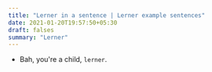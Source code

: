 ```yaml
---
title: "Lerner in a sentence | Lerner example sentences"
date: 2021-01-20T19:57:50+05:30
draft: falses
summary: "Lerner"
---
```

- Bah, you're a child, `lerner`.
                 
